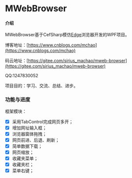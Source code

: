 # MWebBrowser


#### 介绍
MWebBrowser基于CefSharp模仿[Edge](https://microsoft-edge.en.softonic.com/)浏览器开发的WPF项目。

博客地址：[https://www.cnblogs.com/mchao](https://www.cnblogs.com/mchao)

码云地址：[https://gitee.com/sirius_machao/mweb-browser](https://gitee.com/sirius_machao/mweb-browser)

QQ:1247830052

项目目的：学习、交流、总结、进步。

### 功能与进度

框架模块：  
- [x] 采用TabControl完成网页多开；
- [x] 增加网址输入框；
- [x] 浏览器窗体拖拽；
- [x] 网页前进、后退、刷新；
- [x] 简单数据下载； 
- [x] 网页缩放； 
- [x] 收藏夹菜单；
- [x] 收藏夹栏；
- [x] 菜单右键；